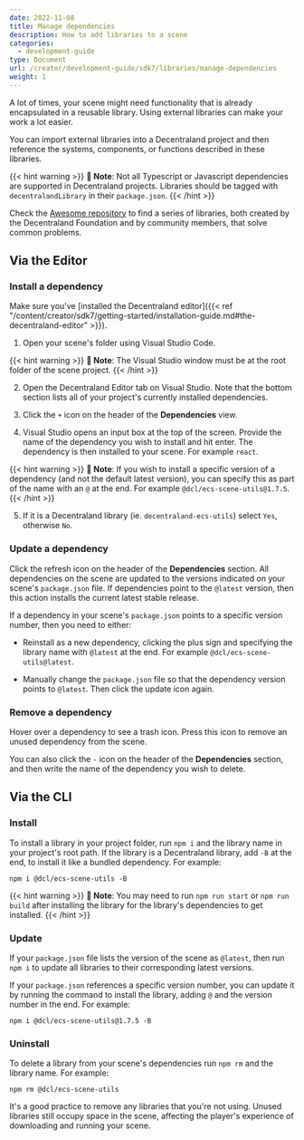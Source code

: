 ```yaml
---
date: 2022-11-08
title: Manage dependencies
description: How to add libraries to a scene
categories:
  - development-guide
type: Document
url: /creator/development-guide/sdk7/libraries/manage-dependencies
weight: 1
---
```


A lot of times, your scene might need functionality that is already encapsulated in a reusable library. Using external libraries can make your work a lot easier.

You can import external libraries into a Decentraland project and then reference the systems, components, or functions described in these libraries.

{{< hint warning >}}
**📔 Note**:  Not all Typescript or Javascript dependencies are supported in Decentraland projects. Libraries should be tagged with `decentralandLibrary` in their `package.json`.
{{< /hint >}}


Check the [Awesome repository](https://github.com/decentraland-scenes/Awesome-Repository#libraries) to find a series of libraries, both created by the Decentraland Foundation and by community members, that solve common problems.


## Via the Editor

### Install a dependency


Make sure you've [installed the Decentraland editor]({{< ref "/content/creator/sdk7/getting-started/installation-guide.md#the-decentraland-editor" >}}).

1) Open your scene's folder using Visual Studio Code. 

{{< hint warning >}}
**📔 Note**:  The Visual Studio window must be at the root folder of the scene project.
{{< /hint >}}


2) Open the Decentraland Editor tab on Visual Studio. Note that the bottom section lists all of your project's currently installed dependencies.

3) Click the `+` icon on the header of the **Dependencies** view.

4) Visual Studio opens an input box at the top of the screen. Provide the name of the dependency you wish to install and hit enter. The dependency is then installed to your scene. For example `react`.

{{< hint warning >}}
**📔 Note**:  If you wish to install a specific version of a dependency (and not the default latest version), you can specify this as part of the name with an `@` at the end. For example `@dcl/ecs-scene-utils@1.7.5`.
{{< /hint >}}


5) If it is a Decentraland library (ie. `decentraland-ecs-utils`) select `Yes`, otherwise `No`.

### Update a dependency

Click the refresh icon on the header of the **Dependencies** section. All dependencies on the scene are updated to the versions indicated on your scene's `package.json` file. If dependencies point to the `@latest` version, then this action installs the current latest stable release. 

If a dependency in your scene's `package.json` points to a specific version number, then you need to either:

- Reinstall as a new dependency, clicking the plus sign and specifying the library name with `@latest` at the end. For example `@dcl/ecs-scene-utils@latest`.

- Manually change the `package.json` file so that the dependency version points to `@latest`. Then click the update icon again.

### Remove a dependency

Hover over a dependency to see a trash icon. Press this icon to remove an unused dependency from the scene.

You can also click the `-` icon on the header of the **Dependencies** section, and then write the name of the dependency you wish to delete.


## Via the CLI

### Install

To install a library in your project folder, run `npm i` and the library name in your project's root path. If the library is a Decentraland library, add `-B` at the end, to install it like a bundled dependency. For example:

`npm i @dcl/ecs-scene-utils -B`

{{< hint warning >}}
**📔 Note**:  You may need to run `npm run start` or `npm run build` after installing the library for the library's dependencies to get installed.
{{< /hint >}}


### Update

If your `package.json` file lists the version of the scene as `@latest`, then run `npm i` to update all libraries to their corresponding latest versions.

If your `package.json` references a specific version number, you can update it by running the command to install the library, adding `@` and the version number in the end. For example:

`npm i @dcl/ecs-scene-utils@1.7.5 -B`

### Uninstall

To delete a library from your scene's dependencies run `npm rm` and the library name. For example:

`npm rm @dcl/ecs-scene-utils`

It's a good practice to remove any libraries that you're not using. Unused libraries still occupy space in the scene, affecting the player's experience of downloading and running your scene.